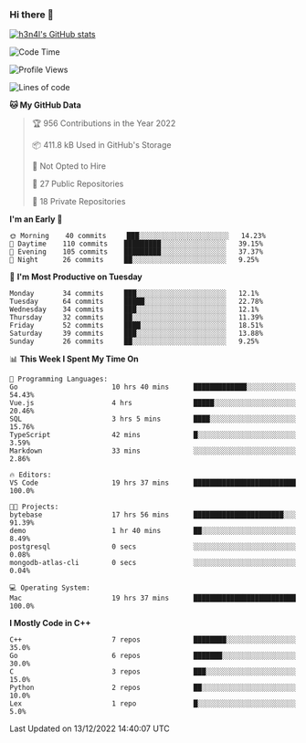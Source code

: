 ### Hi there 👋

[![h3n4l's GitHub stats](https://github-readme-stats.vercel.app/api?username=h3n4l&count_private=true&show_icons=true&theme=radical)](https://github.com/h3n4l/github-readme-stats)

<!--START_SECTION:waka-->
![Code Time](http://img.shields.io/badge/Code%20Time-816%20hrs%2028%20mins-blue)

![Profile Views](http://img.shields.io/badge/Profile%20Views-0-blue)

![Lines of code](https://img.shields.io/badge/From%20Hello%20World%20I%27ve%20Written-44%20Thousand%20lines%20of%20code-blue)

**🐱 My GitHub Data** 

> 🏆 956 Contributions in the Year 2022
 > 
> 📦 411.8 kB Used in GitHub's Storage 
 > 
> 🚫 Not Opted to Hire
 > 
> 📜 27 Public Repositories 
 > 
> 🔑 18 Private Repositories  
 > 
**I'm an Early 🐤** 

```text
🌞 Morning    40 commits     ███░░░░░░░░░░░░░░░░░░░░░░   14.23% 
🌆 Daytime    110 commits    █████████░░░░░░░░░░░░░░░░   39.15% 
🌃 Evening    105 commits    █████████░░░░░░░░░░░░░░░░   37.37% 
🌙 Night      26 commits     ██░░░░░░░░░░░░░░░░░░░░░░░   9.25%

```
📅 **I'm Most Productive on Tuesday** 

```text
Monday       34 commits     ███░░░░░░░░░░░░░░░░░░░░░░   12.1% 
Tuesday      64 commits     █████░░░░░░░░░░░░░░░░░░░░   22.78% 
Wednesday    34 commits     ███░░░░░░░░░░░░░░░░░░░░░░   12.1% 
Thursday     32 commits     ██░░░░░░░░░░░░░░░░░░░░░░░   11.39% 
Friday       52 commits     ████░░░░░░░░░░░░░░░░░░░░░   18.51% 
Saturday     39 commits     ███░░░░░░░░░░░░░░░░░░░░░░   13.88% 
Sunday       26 commits     ██░░░░░░░░░░░░░░░░░░░░░░░   9.25%

```


📊 **This Week I Spent My Time On** 

```text
💬 Programming Languages: 
Go                       10 hrs 40 mins      █████████████░░░░░░░░░░░░   54.43% 
Vue.js                   4 hrs               █████░░░░░░░░░░░░░░░░░░░░   20.46% 
SQL                      3 hrs 5 mins        ████░░░░░░░░░░░░░░░░░░░░░   15.76% 
TypeScript               42 mins             █░░░░░░░░░░░░░░░░░░░░░░░░   3.59% 
Markdown                 33 mins             ░░░░░░░░░░░░░░░░░░░░░░░░░   2.86%

🔥 Editors: 
VS Code                  19 hrs 37 mins      █████████████████████████   100.0%

🐱‍💻 Projects: 
bytebase                 17 hrs 56 mins      ██████████████████████░░░   91.39% 
demo                     1 hr 40 mins        ██░░░░░░░░░░░░░░░░░░░░░░░   8.49% 
postgresql               0 secs              ░░░░░░░░░░░░░░░░░░░░░░░░░   0.08% 
mongodb-atlas-cli        0 secs              ░░░░░░░░░░░░░░░░░░░░░░░░░   0.04%

💻 Operating System: 
Mac                      19 hrs 37 mins      █████████████████████████   100.0%

```

**I Mostly Code in C++** 

```text
C++                      7 repos             ████████░░░░░░░░░░░░░░░░░   35.0% 
Go                       6 repos             ███████░░░░░░░░░░░░░░░░░░   30.0% 
C                        3 repos             ███░░░░░░░░░░░░░░░░░░░░░░   15.0% 
Python                   2 repos             ██░░░░░░░░░░░░░░░░░░░░░░░   10.0% 
Lex                      1 repo              █░░░░░░░░░░░░░░░░░░░░░░░░   5.0%

```



 Last Updated on 13/12/2022 14:40:07 UTC
<!--END_SECTION:waka-->

